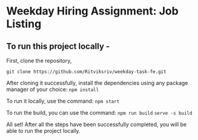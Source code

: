 # Weekday Hiring Assignment: Job Listing

## To run this project locally -

First, clone the repository,

    git clone https://github.com/Ritviksriv/weekday-task-fe.git

After cloning it successfully, install the dependencies using any package manager of your choice:
`npm install`

To run it locally, use the command:
`npm start`

To run the build, you can use the command:
`npm run build`
`serve -s build`

All set! After all the steps have been successfully completed, you will be able to run the project locally.

